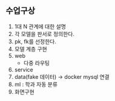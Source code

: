 ## 수업구상
1. 1대 N 관계에 대한 설명
2. 각 모델을 판서로 정의한다.
3. pk, fk를 선정한다.
4. 모델 계층 구현
5. web
   * 다중 라우팅
6. service
7. data(fake 데이터) -> docker mysql 연결
8. ml : 학과 자동 분류
9. 화면구현